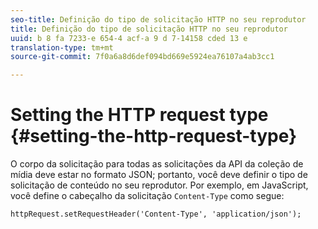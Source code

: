 ```yaml
---
seo-title: Definição do tipo de solicitação HTTP no seu reprodutor
title: Definição do tipo de solicitação HTTP no seu reprodutor
uuid: b 8 fa 7233-e 654-4 acf-a 9 d 7-14158 cded 13 e
translation-type: tm+mt
source-git-commit: 7f0a6a8d6def094bd669e5924ea76107a4ab3cc1

---
```



# Setting the HTTP request type {#setting-the-http-request-type}

O corpo da solicitação para todas as solicitações da API da coleção de mídia deve estar no formato JSON; portanto, você deve definir o tipo de solicitação de conteúdo no seu reprodutor. Por exemplo, em JavaScript, você define o cabeçalho da solicitação `Content-Type` como segue:

```
httpRequest.setRequestHeader('Content-Type', 'application/json'); 
```

